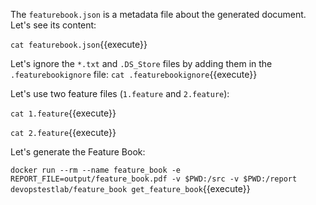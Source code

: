 The `featurebook.json` is a metadata file about the generated document. Let's see its content:

`cat featurebook.json`{{execute}}

Let's ignore the `*.txt` and `.DS_Store` files by adding them in the `.featurebookignore` file:
`cat .featurebookignore`{{execute}}

Let's use two feature files (`1.feature` and `2.feature`):

`cat 1.feature`{{execute}}

`cat 2.feature`{{execute}}

Let's generate the Feature Book:

`docker run --rm --name feature_book -e REPORT_FILE=output/feature_book.pdf -v $PWD:/src -v $PWD:/report devopstestlab/feature_book get_feature_book`{{execute}}

